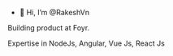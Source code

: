 - 👋 Hi, I’m @RakeshVn

Building product at Foyr.

Expertise in NodeJs, Angular, Vue Js, React Js

<!---
RakeshVn/RakeshVn is a ✨ special ✨ repository because its `README.md` (this file) appears on your GitHub profile.
You can click the Preview link to take a look at your changes.
--->

